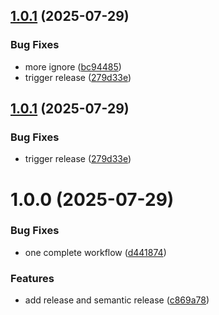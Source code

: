 ## [1.0.1](https://github.com/stanstrup/QC4Metabolomics/compare/v1.0.0...v1.0.1) (2025-07-29)


### Bug Fixes

* more ignore ([bc94485](https://github.com/stanstrup/QC4Metabolomics/commit/bc94485b53d89c2a3b02e6b8cde8042e57d3c343))
* trigger release ([279d33e](https://github.com/stanstrup/QC4Metabolomics/commit/279d33ea8d7909d212b0a905c645e8fe4205a8bb))

## [1.0.1](https://github.com/stanstrup/QC4Metabolomics/compare/v1.0.0...v1.0.1) (2025-07-29)


### Bug Fixes

* trigger release ([279d33e](https://github.com/stanstrup/QC4Metabolomics/commit/279d33ea8d7909d212b0a905c645e8fe4205a8bb))

# 1.0.0 (2025-07-29)


### Bug Fixes

* one complete workflow ([d441874](https://github.com/stanstrup/QC4Metabolomics/commit/d441874e737cd8d51ff8b384c459cc6acc5a36fc))


### Features

* add release and semantic release ([c869a78](https://github.com/stanstrup/QC4Metabolomics/commit/c869a788b240eb5d18844c42933e3a2f22861f71))
